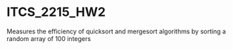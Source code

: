 ITCS_2215_HW2
=============

Measures the efficiency of quicksort and mergesort algorithms by sorting a random array of 100 integers
